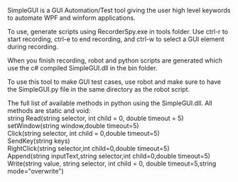 SimpleGUI is a GUI Automation/Test tool giving the user high level keywords to automate WPF and winform applications.

To use, generate scripts using RecorderSpy.exe in tools folder. Use ctrl-r to start recording, ctrl-e to end recording, and ctrl-w to select a GUI element during recording.

When you finish recording, robot and python scripts are generated which use the c# compiled SimpleGUI.dll in the bin folder.

To use this tool to make GUI test cases, use robot and make sure to have the SimpleGUI.py file in the same directory as the robot script.

The full list of available methods in python using the SimpleGUI.dll. All methods are static and void:  
	string Read(string selector, int child = 0, double timeout = 5)  
	setWindow(string window,double timeout=5)  
	Click(string selector, int child = 0,double timeout=5)  
	SendKey(string keys)  
	RightClick(string selector,int child=0,double timeout=5)  
	Append(string inputText,string selector,int child=0,double timeout=5)  
	Write(string value, string selector, int child = 0, double timeout=5,string mode="overwrite")  
	
